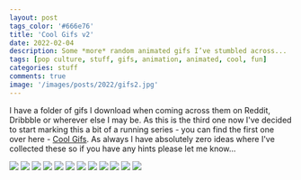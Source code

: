 ```yaml
---
layout: post
tags_color: '#666e76'
title: 'Cool Gifs v2'
date: 2022-02-04
description: Some *more* random animated gifs I’ve stumbled across...
tags: [pop culture, stuff, gifs, animation, animated, cool, fun]
categories: stuff
comments: true
image: '/images/posts/2022/gifs2.jpg'
---
```

I have a folder of gifs I download when coming across them on Reddit, Dribbble or wherever else I may be. As this is the third one now I've decided to start marking this a bit of a running series - you can find the first one over here - [Cool Gifs](https://clintbird.com/blog/cool-gifs-post). As always I have absolutely zero ideas where I've collected these so if you have any hints please let me know...

<div class="gallery-box">
  <div class="gallery">
  	<img src="/images/posts/2022/gifs2-01.gif" loading="lazy">
  	<img src="/images/posts/2022/gifs2-02.gif" loading="lazy">
  	<img src="/images/posts/2022/gifs2-03.gif" loading="lazy">
  	<img src="/images/posts/2022/gifs2-04.gif" loading="lazy">
  	<img src="/images/posts/2022/gifs2-05.gif" loading="lazy">
  	<img src="/images/posts/2022/gifs2-06.gif" loading="lazy">
  	<img src="/images/posts/2022/gifs2-07.gif" loading="lazy">
  	<img src="/images/posts/2022/gifs2-08.gif" loading="lazy">
  	<img src="/images/posts/2022/gifs2-09.gif" loading="lazy">
  	<img src="/images/posts/2022/gifs2-10.gif" loading="lazy">
  	<img src="/images/posts/2022/gifs2-11.gif" loading="lazy">
  	<img src="/images/posts/2022/gifs2-12.gif" loading="lazy">
  </div>
</div>
